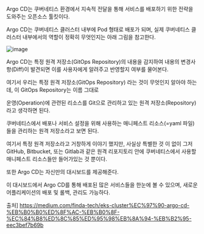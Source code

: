 Argo CD는 쿠버네티스 환경에서 지속적 전달을 통해 서비스를 배포하기 위한 전략을 도와주는 오픈소스 툴킷이다.

Argo CD는 쿠버네티스 클러스터 내부에 Pod 형태로 배포가 되며, 실제 쿠버네티스 클러스터 내부에서의 역할이 정확히 무엇인지는 아래 그림을 참고한다.

![image](https://user-images.githubusercontent.com/62640332/156985111-6bced294-838b-4eba-8975-20da0a84839e.png)

Argo CD는 특정 원격 저장소(GitOps Repository)의 내용을 감지하여 내용의 변경사항(Diff)이 발견되면 이를 사용자에게 알려주고 반영할지 여부를 물어본다.

여기서 우리는 특정 원격 저장소(GitOps Repository) 라는 것이 무엇인지 알아야 하는데, 이 GitOps Repository는 이름 그대로 

운영(Operation)에 관련된 리소스를 Git으로 관리하고 있는 원격 저장소(Repository) 라고 생각하면 된다.

쿠버네티스에서 배포나 서비스 설정을 위해 사용하는 매니페스트 리소스(=yaml 파일)들을 관리하는 원격 저장소라고 보면 된다.

여기서 특정 원격 저장소라고 거창하게 이야기 했지만, 사실상 특별한 것 이 없이 그저 GitHub, Bitbucket, 또는 Gitlab과 같은 원격 리포지토리 안에 쿠버네티스에서 사용할 매니페스트 리소스들만 들어가있는 것 뿐이다.

또한 Argo CD는 자신만의 대시보드를 제공해준다.

이 대시보드에서 Argo CD를 통해 배포된 많은 서비스들을 한눈에 볼 수 있으며, 새로운 어플리케이션의 배포 및 롤백, 관리도 가능하다.


출처] https://medium.com/finda-tech/eks-cluster%EC%97%90-argo-cd-%EB%B0%B0%ED%8F%AC-%EB%B0%8F-%EC%84%B8%ED%8C%85%ED%95%98%EB%8A%94-%EB%B2%95-eec3bef7b69b
